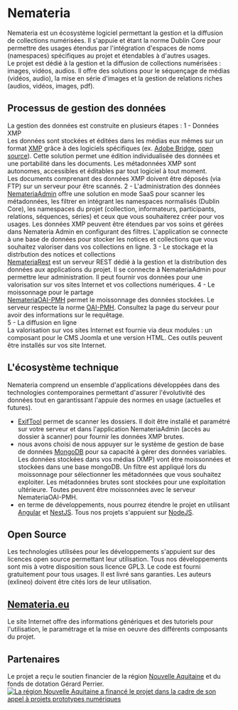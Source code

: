# Nemateria
Nemateria est un écosystème logiciel permettant la gestion et la diffusion de collections numérisées. Il s'appuie et étant la norme Dublin Core pour permettre des usages étendus par l'intégration d'espaces de noms (namespaces) spécifiques au projet et étendables à d'autres usages.  
Le projet est dédié à la gestion et la diffusion de collections numérisées : images, vidéos, audios. Il offre des solutions pour le séquençage de médias (vidéos, audio), la mise en série d'images et la gestion de relations riches (audios, vidéos, images, pdf).
## Processus de gestion des données
La gestion des données est construite en plusieurs étapes :
1 - Données XMP  
Les données sont stockées et éditées dans les médias eux mêmes sur un format [XMP](https://fr.wikipedia.org/wiki/Extensible_Metadata_Platform) grâce à des logiciels spécifiques (ex. [Adobe Bridge](https://www.adobe.com/fr/products/bridge.html), [open source](https://awesomeopensource.com/projects/exif)). Cette solution permet une édition individualisée des données et une portabilité dans les documents. Les métadonnées XMP sont autonomes, accessibles et éditables par tout logiciel à tout moment.  
Les documents comprenant des données XMP doivent être déposés (via FTP) sur un serveur pour être scannés.
2 - L'administration des données  
[NemateriaAdmin](https://github.com/exlineo/NemateriaAdmin) offre une solution en mode SaaS pour scanner les métadonnées, les filtrer en intégrant les namespaces normalisés (Dublin Core), les namespaces du projet (collection, informateurs, participants, relations, séquences, séries) et ceux que vous souhaiterez créer pour vos usages. Les données XMP peuvent être étendues par vos soins et gérées dans Nemateria Admin en configurant des filtres. L'application se connecte à une base de données pour stocker les notices et collections que vous souhaitez valoriser dans vos collections en ligne.
3 - Le stockage et la distrbution des notices et collections  
[NemateriaRest](https://github.com/exlineo/NemateriaRest) est un serveur REST dédié à la gestion et la distribution des données aux applications du projet. Il se connecte à NemateriaAdmin pour permettre leur administration. Il peut fournir vos données pour une valorisation sur vos sites Internet et vos collections numériques.
4 - Le moissonnage pour le partage  
[NemateriaOAI-PMH](https://github.com/exlineo/NemateriaOAI-PMH) permet le moissonnage des données stockées. Le serveur respecte la norme [OAI-PMH](https://openarchives.org/pmh/). Consultez la page du serveur pour avoir des informations sur le requêtage.  
5 - La diffusion en ligne  
La valorisation sur vos sites Internet est fournie via deux modules : un composant pour le CMS Joomla et une version HTML. Ces outils peuvent être installés sur vos site Internet.  
## L'écosystème technique
Nemateria comprend un ensemble d'applications développées dans des technologies contemporaines permettant d'assurer l'évolutivité des données tout en garantissant l'appuie des normes en usage (actuelles et futures).   
- [ExifTool](https://exiftool.org/) permet de scanner les dossiers. Il doit être installé et paramétré sur votre serveur et dans l'application NemateriaAdmin (accès au dossier à scanner) pour fournir les données XMP brutes.
- nous avons choisi de nous appuyer sur le système de gestion de base de données [MongoDB](https://www.mongodb.com/fr) pour sa capacité à gérer des données variables. Les données stockées dans vos médias (XMP) vont être moissonnées et stockées dans une base mongoDB. Un filtre est appliqué lors du moissonnage pour sélectionner les métadonnées que vous souhaitez exploiter. Les métadonnées brutes sont stockées pour une exploitation ultérieure. Toutes peuvent être moissonnées avec le serveur NemateriaOAI-PMH.
- en terme de développements, nous pourrez étendre le projet en utilisant [Angular](https://angular.io/) et [NestJS](https://nestjs.com/). Tous nos projets s'appuient sur [NodeJS](https://nodejs.org/en/).
  
## Open Source
Les technologies utilisées pour les développements s'appuient sur des licences open source permettant leur utilisation.
Tous nos développements sont mis à votre disposition sous licence GPL3. Le code est fourni gratuitement pour tous usages. Il est livré sans garanties. Les auteurs (exlineo) doivent être cités lors de leur utilisation.
## [Nemateria.eu](http://www.nemateria.eu)
Le site Internet offre des informations génériques et des tutoriels pour l'utilisation, le paramétrage et la mise en oeuvre des différents composants du projet.

## Partenaires
Le projet a reçu le soutien financier de la région [Nouvelle Aquitaine](https://www.nouvelle-aquitaine.fr/) et du fonds de dotation Gérard Perrier.  
[![La région Nouvelle Aquitaine a financé le projet dans la cadre de son appel à projets prototypes numériques](http://pmsybtb.cluster029.hosting.ovh.net/assets/images/logos/logo-naq.png)](https://les-aides.nouvelle-aquitaine.fr/economie-et-emploi/prototypes-numeriques)
